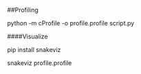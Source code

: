 


##Profiling

python -m cProfile -o profile.profile script.py   

####Visualize

pip install snakeviz

snakeviz profile.profile

